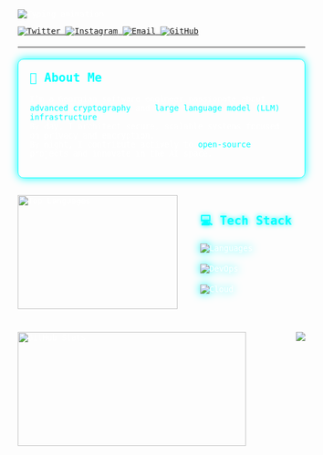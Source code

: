 <!-- CYBERPUNK-INFUSED PROFILE HEADER -->
<div style="text-align: left; color: white; font-family: 'Fira Code', monospace; max-width: 800px;">

  <!-- Typing animation -->
  <img src="https://readme-typing-svg.demolab.com?font=Fira+Code&size=30&duration=4000&pause=1000&color=00FFFF&center=true&vCenter=true&width=600&height=80&lines=Hi+%F0%9F%91%8B%2C+I'm+Sukur;LLM+Researcher;Encryption+Specialist;Open+Source+Builder" alt="Typing animation" />
  
  <br/>

  <p>
    <a href="https://twitter.com/sukurbabaev" target="_blank">
      <img src="https://img.shields.io/badge/Twitter-00ffff?style=for-the-badge&logo=twitter&logoColor=black" alt="Twitter"/>
    </a>
    <a href="https://instagram.com/babaevio" target="_blank">
      <img src="https://img.shields.io/badge/Instagram-00ffff?style=for-the-badge&logo=instagram&logoColor=black" alt="Instagram"/>
    </a>
    <a href="mailto:babaevio@proton.me" target="_blank">
      <img src="https://img.shields.io/badge/ProtonMail-00ffff?style=for-the-badge&logo=protonmail&logoColor=black" alt="Email"/>
    </a>
    <a href="https://github.com/sukur123" target="_blank">
      <img src="https://img.shields.io/badge/GitHub-00ffff?style=for-the-badge&logo=github&logoColor=black" alt="GitHub"/>
    </a>
  </p>

  <hr style="border-color: #00ffff; margin: 20px 0;" />

  <!-- ABOUT ME -->
  <div style="border: 1px solid #00ffff; border-radius: 10px; padding: 20px; box-shadow: 0 0 15px #00ffff; margin-bottom: 30px;">
    <h2 style="color: #00ffff; margin-top: 0;">🔮 About Me</h2>
    <p>
      I’m a Georgian software engineer passionate about <span style="color:#00ffff;">advanced cryptography</span> and <span style="color:#00ffff;">large language model (LLM) infrastructure</span>.<br/>
      By day, I architect secure, scalable systems focused on privacy and encryption.<br/>
      By night, I contribute actively to <span style="color:#00ffff;">open-source</span> projects and innovate in the AI space.<br/>
   
  </div>


<!-- TECH STACK + LANGUAGES -->
<div style="display: flex; gap: 40px; align-items: flex-start; flex-wrap: wrap;">
  
  <!-- Most Used Languages -->
  <div>
    <img src="https://github-readme-stats.vercel.app/api/top-langs/?username=sukur123&theme=dark&show_icons=true&hide_border=true&layout=compact&bg_color=000000&title_color=00ffff&text_color=fff"
         style="width: 280px; height: 200px; object-fit: contain;" alt="Top Languages" />
  </div>

  <!-- Tech Stack Icons -->
  <div>
    <h2 style="color: #00ffff; text-shadow: 0 0 8px #00ffff; margin-bottom: 10px;">💻 Tech Stack</h2>
    <div style="text-align: left;">
      <!-- Row 1 -->
      <img src="https://skillicons.dev/icons?i=py,rust,go" alt="Languages" style="filter: drop-shadow(0 0 8px #00ffff); margin: 10px 0;"/>
      <br/>
      <!-- Row 2 -->
      <img src="https://skillicons.dev/icons?i=linux,bash,kubernetes" alt="DevOps" style="filter: drop-shadow(0 0 8px #00ffff); margin: 10px 0;"/>
      <br/>
      <!-- Row 3 -->
      <img src="https://skillicons.dev/icons?i=redis" alt="Cloud" style="filter: drop-shadow(0 0 8px #00ffff); margin: 10px 0;"/>
    </div>
  </div>

</div>


<!-- GITHUB STATISTICS -->
<div style="display: flex; justify-content: space-between; flex-wrap: wrap; gap: 20px; margin-top: 40px;">
  <img src="https://github-readme-stats.vercel.app/api?username=sukur123&show_icons=true&theme=dark&bg_color=000000&title_color=00ffff&text_color=fff&border_color=00ffff" 
       style="width: 400px; height: 200px; object-fit: contain;" alt="GitHub Stats" />
  


  <!-- FOOTER -->
  <div>
    <img src="https://capsule-render.vercel.app/api?type=waving&color=00ffff&height=100&section=footer&text=#&fontSize=20&fontColor=16e6f9" />
  </div>

</div>
